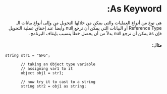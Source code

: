 <div dir="rtl">

# As Keyword:

هي نوع من أنواع العمليات والتي يمكن من خلالها التحويل من وإلى أنواع بيانات الـ Reference Type أو البيانات التي يمكن أن ترجع null وأيضاً عند إخفاق عملية التحويل فإن as يمكن أن ترجع null بدلاً من أن يحصل خطأ يتسبب بإيقاف البرنامج.

#### مثال:

</div>

```
 string str1 = "GFG";
          
        // taking an Object type variable
        // assigning var1 to it
        object obj1 = str1;
          
        // now try it to cast to a string
        string str2 = obj1 as string;

```